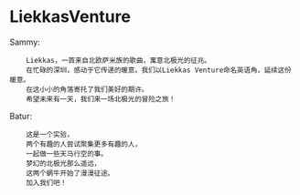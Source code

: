 # LiekkasVenture

Sammy:  
```
    Liekkas，一首来自北欧萨米族的歌曲，寓意北极光的征兆。
    在忙碌的深圳，感动于它传递的暖意。我们以Liekkas Venture命名英语角，延续这份暖意。
    在这小小的角落寄托了我们美好的期许。
    希望未来有一天，我们来一场北极光的冒险之旅！
```

Batur:  
```
    这是一个实验，
    两个有趣的人尝试聚集更多有趣的人，
    一起做一些天马行空的事。
    梦幻的北极光那么遥远，
    这两个蜗牛开始了漫漫征途。
    加入我们吧！
```
